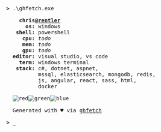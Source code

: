 <pre>
<b>></b> .\ghfetch.exe

    <b>chris<a href="https://github.com/rentler" title="rentler">@rentler</a></b>
      <b>os:</b> windows
   <b>shell:</b> powershell
     <b>cpu:</b> <i>todo</i>
     <b>mem:</b> <i>todo</i>
     <b>gpu:</b> <i>todo</i>
  <b>editor:</b> visual studio, vs code
    <b>term:</b> windows terminal
   <b>stack:</b> c#, dotnet, aspnet,
          mssql, elasticsearch, mongodb, redis,
          js, angular, react, sass, html,
          docker

  <img src="https://via.placeholder.com/15/f03c15/000000?text=+" alt="red" /><img src="https://via.placeholder.com/15/c5f015/000000?text=+" alt="green" /><img src="https://via.placeholder.com/15/1589F0/000000?text=+" alt="blue" />

  Generated with &#9829; via <a href="https://github.com/chrishtanaka/ghfetch" title="ghfetch">ghfetch</a>
  
<b>> _</b>
</pre>
